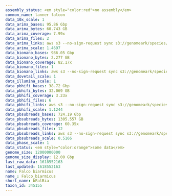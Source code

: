 ```yaml
---
assembly_status: <em style="color:red">no assembly</em>
common_name: lanner falcon
data_10x_scale: 1
data_arima_bases: 95.86 Gbp
data_arima_bytes: 60.743 GB
data_arima_coverage: 7.99x
data_arima_files: 2
data_arima_links: aws s3 --no-sign-request sync s3://genomeark/species/Falco_biarmicus/bFalBia1/genomic_data/arima/ .<br>
data_arima_scale: 1.4697
data_bionano_bases: 986.05 Gbp
data_bionano_bytes: 2.277 GB
data_bionano_coverage: 82.17x
data_bionano_files: 1
data_bionano_links: aws s3 --no-sign-request sync s3://genomeark/species/Falco_biarmicus/bFalBia1/genomic_data/bionano/ .<br>
data_dovetail_scale: 1
data_illumina_scale: 1
data_pbhifi_bases: 38.72 Gbp
data_pbhifi_bytes: 32.069 GB
data_pbhifi_coverage: 3.23x
data_pbhifi_files: 6
data_pbhifi_links: aws s3 --no-sign-request sync s3://genomeark/species/Falco_biarmicus/bFalBia1/genomic_data/pacbio/ . --exclude "*subreads.bam*"<br>
data_pbhifi_scale: 1.1244
data_pbsubreads_bases: 724.19 Gbp
data_pbsubreads_bytes: 1305.557 GB
data_pbsubreads_coverage: 60.35x
data_pbsubreads_files: 12
data_pbsubreads_links: aws s3 --no-sign-request sync s3://genomeark/species/Falco_biarmicus/bFalBia1/genomic_data/pacbio/ . --exclude "*ccs*bam*"<br>
data_pbsubreads_scale: 0.5166
data_phase_scale: 1
data_status: <em style="color:orange">some data</em>
genome_size: 12000000000
genome_size_display: 12.00 Gbp
last_raw_data: 1618552163
last_updated: 1618552163
name: Falco biarmicus
name_: Falco_biarmicus
short_name: bFalBia
taxon_id: 345155
---
```

